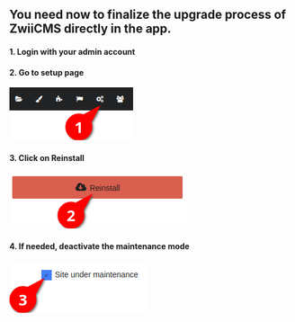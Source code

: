 ## You need now to finalize the upgrade process of ZwiiCMS directly in the app.

#### 1. Login with your admin account

#### 2. Go to setup page

![Setup menu](./upgrade_process_1.png)

#### 3. Click on Reinstall

![Reinstall](./upgrade_process_2.png)

#### 4. If needed, deactivate the maintenance mode

![Maintenance mode](./upgrade_process_3.png)

